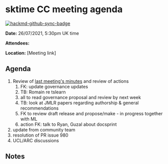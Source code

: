 # sktime CC meeting agenda

[![hackmd-github-sync-badge](https://hackmd.io/y1OcL1QMQLiZjRwVB0t0RQ/badge)](https://hackmd.io/y1OcL1QMQLiZjRwVB0t0RQ)

**Date:** 
26/07/2021, 5:30pm UK time

**Attendees:** 

**Location:** 
[Meeting link]

## Agenda
1. Review of [last meeting's minutes](https://github.com/sktime/community-council/tree/master/previous_meetings) and review of actions
    1. FK: update governance updates
    2. TB: Romain re tslearn
    3. all to read governance proposal and review by next week
    4. TB: look at JMLR papers regarding authorship & general recommendations
    5. FK to review draft release and propose/make - in progress together with ML
    6. action FK: talk to Ryan, Guzal about docsprint
2. update from community team
3. resolution of PR issue 980
4. UCL/ARC discussions

## Notes

